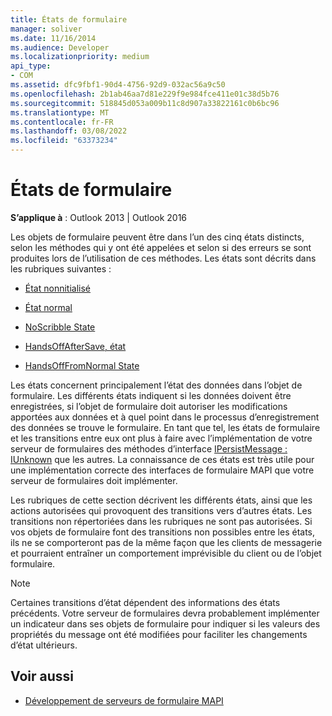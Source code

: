 ```yaml
---
title: États de formulaire
manager: soliver
ms.date: 11/16/2014
ms.audience: Developer
ms.localizationpriority: medium
api_type:
- COM
ms.assetid: dfc9fbf1-90d4-4756-92d9-032ac56a9c50
ms.openlocfilehash: 2b1ab46aa7d81e229f9e984fce411e01c38d5b76
ms.sourcegitcommit: 518845d053a009b11c8d907a33822161c0b6bc96
ms.translationtype: MT
ms.contentlocale: fr-FR
ms.lasthandoff: 03/08/2022
ms.locfileid: "63373234"
---
```

# <a name="form-states"></a>États de formulaire

**S’applique à** : Outlook 2013 | Outlook 2016 
  
Les objets de formulaire peuvent être dans l’un des cinq états distincts, selon les méthodes qui y ont été appelées et selon si des erreurs se sont produites lors de l’utilisation de ces méthodes. Les états sont décrits dans les rubriques suivantes :
  
- [État nonnitialisé](uninitialized-state.md)
    
- [État normal](normal-state.md)
    
- [NoScribble State](noscribble-state.md)
    
- [HandsOffAfterSave, état](handsoffaftersave-state.md)
    
- [HandsOffFromNormal State](handsofffromnormal-state.md)
    
Les états concernent principalement l’état des données dans l’objet de formulaire. Les différents états indiquent si les données doivent être enregistrées, si l’objet de formulaire doit autoriser les modifications apportées aux données et à quel point dans le processus d’enregistrement des données se trouve le formulaire. En tant que tel, les états de formulaire et les transitions entre eux ont plus à faire avec l’implémentation de votre serveur de formulaires des méthodes d’interface [IPersistMessage : IUnknown](ipersistmessageiunknown.md) que les autres. La connaissance de ces états est très utile pour une implémentation correcte des interfaces de formulaire MAPI que votre serveur de formulaires doit implémenter. 
  
Les rubriques de cette section décrivent les différents états, ainsi que les actions autorisées qui provoquent des transitions vers d’autres états. Les transitions non répertoriées dans les rubriques ne sont pas autorisées. Si vos objets de formulaire font des transitions non possibles entre les états, ils ne se comporteront pas de la même façon que les clients de messagerie et pourraient entraîner un comportement imprévisible du client ou de l’objet formulaire.
  
> [!NOTE]
> Certaines transitions d’état dépendent des informations des états précédents. Votre serveur de formulaires devra probablement implémenter un indicateur dans ses objets de formulaire pour indiquer si les valeurs des propriétés du message ont été modifiées pour faciliter les changements d’état ultérieurs. 
  
## <a name="see-also"></a>Voir aussi

- [Développement de serveurs de formulaire MAPI](developing-mapi-form-servers.md)

